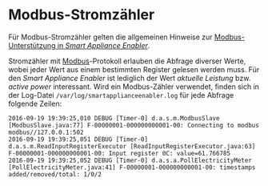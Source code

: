 # Modbus-Stromzähler

Für Modbus-Stromzähler gelten die allgemeinen Hinweise zur [Modbus-Unterstützung in *Smart Appliance Enabler*](doc/Modbus_DE.md).

Stromzähler mit [Modbus](https://de.wikipedia.org/wiki/Modbus)-Protokoll erlauben die Abfrage diverser Werte, wobei jeder Wert aus einem bestimmten Register gelesen werden muss. Für den *Smart Appliance Enabler* ist lediglich der Wert *aktuelle Leistung* bzw. *active power* interessant. Wird ein Modbus-Zähler verwendet, finden sich in der Log-Datei ```/var/log/smartapplianceenabler.log``` für jede Abfrage folgende Zeilen:
```
2016-09-19 19:39:25,010 DEBUG [Timer-0] d.a.s.m.ModbusSlave [ModbusSlave.java:77] F-00000001-000000000001-00: Connecting to modbus modbus//127.0.0.1:502
2016-09-19 19:39:25,051 DEBUG [Timer-0] d.a.s.m.ReadInputRegisterExecutor [ReadInputRegisterExecutor.java:63] F-00000001-000000000001-00: Input register 0C: value=61.766785
2016-09-19 19:39:25,052 DEBUG [Timer-0] d.a.s.a.PollElectricityMeter [PollElectricityMeter.java:41] F-00000001-000000000001-00: timestamps added/removed/total: 1/0/2
```
